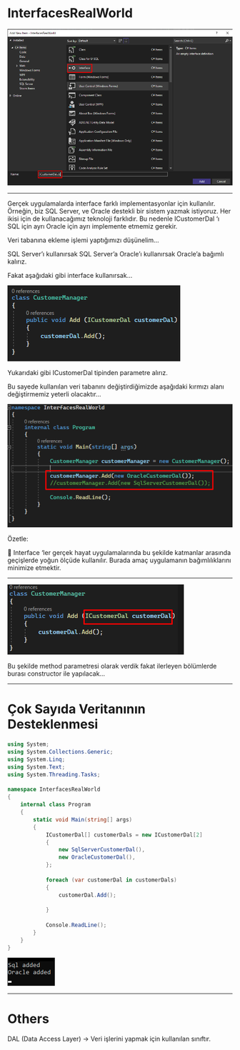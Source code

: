 # InterfacesRealWorld

![Untitled](img/Untitled.png)

---

Gerçek uygulamalarda interface farklı implementasyonlar için kullanılır. Örneğin, biz SQL Server, ve Oracle destekli bir sistem yazmak istiyoruz. Her ikisi için de kullanacağımız teknoloji farklıdır. Bu nedenle ICustomerDal ‘ı SQL için ayrı Oracle için ayrı implemente etmemiz gerekir. 

Veri tabanına ekleme işlemi yaptığımızı düşünelim…

SQL Server’ı kullanırsak SQL Server’a Oracle’ı kullanırsak Oracle’a bağımlı kalırız.

Fakat aşağıdaki gibi interface kullanırsak…

![Untitled](img/Untitled%201.png)

Yukarıdaki gibi ICustomerDal tipinden parametre alırız.

Bu sayede kullanılan veri tabanını değiştirdiğimizde aşağıdaki kırmızı alanı değiştirmemiz yeterli olacaktır…

![Untitled](img/Untitled%202.png)

Özetle:

<aside>

📌 Interface ‘ler gerçek hayat uygulamalarında bu şekilde katmanlar arasında geçişlerde yoğun ölçüde kullanılır. Burada amaç uygulamanın bağımlılıklarını minimize etmektir.

</aside>

---

![Untitled](img/Untitled%203.png)

Bu şekilde method parametresi olarak verdik fakat ilerleyen bölümlerde burası constructor ile yapılacak…

---

# Çok Sayıda Veritanının Desteklenmesi

```csharp
using System;
using System.Collections.Generic;
using System.Linq;
using System.Text;
using System.Threading.Tasks;

namespace InterfacesRealWorld
{
    internal class Program
    {
        static void Main(string[] args)
        {
            ICustomerDal[] customerDals = new ICustomerDal[2]
            {
                new SqlServerCustomerDal(),
                new OracleCustomerDal(),
            };

            foreach (var customerDal in customerDals)
            {
                customerDal.Add();

            }

            Console.ReadLine();
        }
    }
}
```

![Untitled](img/Untitled%204.png)

---

# Others

DAL (Data Access Layer) → Veri işlerini yapmak için kullanılan sınıftır.